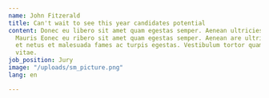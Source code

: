 ```yaml
---
name: John Fitzerald
title: Can't wait to see this year candidates potential
content: Donec eu libero sit amet quam egestas semper. Aenean ultricies mi vitae est.
  Mauris Eonec eu ribero sit amet quam egestas semper. Aenean are ultricies mi senectus
  et netus et malesuada fames ac turpis egestas. Vestibulum tortor quam, feugiat vitae
  vitae.
job_position: Jury
image: "/uploads/sm_picture.png"
lang: en

---
```

